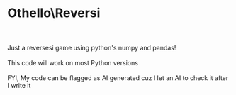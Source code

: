 # Othello\Reversi
<br></br>
Just a reversesi game using python's numpy and pandas!
<br></br>
This code will work on most Python versions
<br></br>
FYI, My code can be flagged as AI generated cuz I let an AI to check it after I write it
